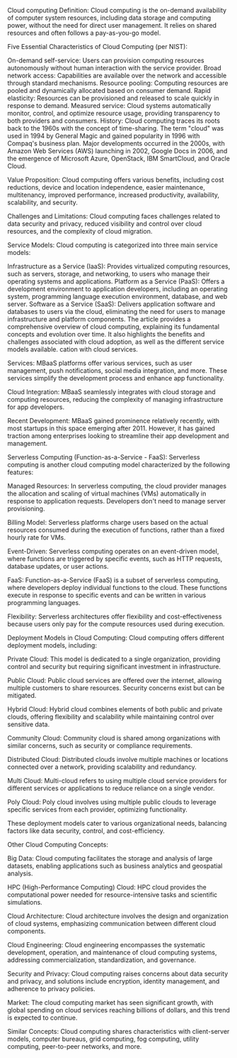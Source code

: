 Cloud computing
Definition:
Cloud computing is the on-demand availability of computer system resources, including data storage and computing power, without the need for direct user management. It relies on shared resources and often follows a pay-as-you-go model.

Five Essential Characteristics of Cloud Computing (per NIST):

On-demand self-service: Users can provision computing resources autonomously without human interaction with the service provider.
Broad network access: Capabilities are available over the network and accessible through standard mechanisms.
Resource pooling: Computing resources are pooled and dynamically allocated based on consumer demand.
Rapid elasticity: Resources can be provisioned and released to scale quickly in response to demand.
Measured service: Cloud systems automatically monitor, control, and optimize resource usage, providing transparency to both providers and consumers.
History:
Cloud computing traces its roots back to the 1960s with the concept of time-sharing. The term "cloud" was used in 1994 by General Magic and gained popularity in 1996 with Compaq's business plan. Major developments occurred in the 2000s, with Amazon Web Services (AWS) launching in 2002, Google Docs in 2006, and the emergence of Microsoft Azure, OpenStack, IBM SmartCloud, and Oracle Cloud.

Value Proposition:
Cloud computing offers various benefits, including cost reductions, device and location independence, easier maintenance, multitenancy, improved performance, increased productivity, availability, scalability, and security.

Challenges and Limitations:
Cloud computing faces challenges related to data security and privacy, reduced visibility and control over cloud resources, and the complexity of cloud migration.

Service Models:
Cloud computing is categorized into three main service models:

Infrastructure as a Service (IaaS): Provides virtualized computing resources, such as servers, storage, and networking, to users who manage their operating systems and applications.
Platform as a Service (PaaS): Offers a development environment to application developers, including an operating system, programming language execution environment, database, and web server.
Software as a Service (SaaS): Delivers application software and databases to users via the cloud, eliminating the need for users to manage infrastructure and platform components.
The article provides a comprehensive overview of cloud computing, explaining its fundamental concepts and evolution over time. It also highlights the benefits and challenges associated with cloud adoption, as well as the different service models available.
cation with cloud services.

Services: MBaaS platforms offer various services, such as user management, push notifications, social media integration, and more. These services simplify the development process and enhance app functionality.

Cloud Integration: MBaaS seamlessly integrates with cloud storage and computing resources, reducing the complexity of managing infrastructure for app developers.

Recent Development: MBaaS gained prominence relatively recently, with most startups in this space emerging after 2011. However, it has gained traction among enterprises looking to streamline their app development and management.

Serverless Computing (Function-as-a-Service - FaaS):
Serverless computing is another cloud computing model characterized by the following features:

Managed Resources: In serverless computing, the cloud provider manages the allocation and scaling of virtual machines (VMs) automatically in response to application requests. Developers don't need to manage server provisioning.

Billing Model: Serverless platforms charge users based on the actual resources consumed during the execution of functions, rather than a fixed hourly rate for VMs.

Event-Driven: Serverless computing operates on an event-driven model, where functions are triggered by specific events, such as HTTP requests, database updates, or user actions.

FaaS: Function-as-a-Service (FaaS) is a subset of serverless computing, where developers deploy individual functions to the cloud. These functions execute in response to specific events and can be written in various programming languages.

Flexibility: Serverless architectures offer flexibility and cost-effectiveness because users only pay for the compute resources used during execution.

Deployment Models in Cloud Computing:
Cloud computing offers different deployment models, including:

Private Cloud: This model is dedicated to a single organization, providing control and security but requiring significant investment in infrastructure.

Public Cloud: Public cloud services are offered over the internet, allowing multiple customers to share resources. Security concerns exist but can be mitigated.

Hybrid Cloud: Hybrid cloud combines elements of both public and private clouds, offering flexibility and scalability while maintaining control over sensitive data.

Community Cloud: Community cloud is shared among organizations with similar concerns, such as security or compliance requirements.

Distributed Cloud: Distributed clouds involve multiple machines or locations connected over a network, providing scalability and redundancy.

Multi Cloud: Multi-cloud refers to using multiple cloud service providers for different services or applications to reduce reliance on a single vendor.

Poly Cloud: Poly cloud involves using multiple public clouds to leverage specific services from each provider, optimizing functionality.

These deployment models cater to various organizational needs, balancing factors like data security, control, and cost-efficiency.

Other Cloud Computing Concepts:

Big Data: Cloud computing facilitates the storage and analysis of large datasets, enabling applications such as business analytics and geospatial analysis.

HPC (High-Performance Computing) Cloud: HPC cloud provides the computational power needed for resource-intensive tasks and scientific simulations.

Cloud Architecture: Cloud architecture involves the design and organization of cloud systems, emphasizing communication between different cloud components.

Cloud Engineering: Cloud engineering encompasses the systematic development, operation, and maintenance of cloud computing systems, addressing commercialization, standardization, and governance.

Security and Privacy: Cloud computing raises concerns about data security and privacy, and solutions include encryption, identity management, and adherence to privacy policies.

Market: The cloud computing market has seen significant growth, with global spending on cloud services reaching billions of dollars, and this trend is expected to continue.

Similar Concepts: Cloud computing shares characteristics with client-server models, computer bureaus, grid computing, fog computing, utility computing, peer-to-peer networks, and more.

